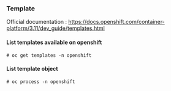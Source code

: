 ### Template

Official documentation : https://docs.openshift.com/container-platform/3.11/dev_guide/templates.html

#### List templates available on openshift

```
# oc get templates -n openshift 

```
#### List template object 

```
# oc process -n openshift  
```